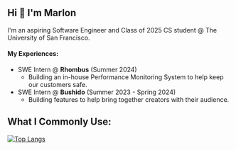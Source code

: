 ## Hi 👋 I'm Marlon

I'm an aspiring Software Engineer and Class of 2025 CS student @ The University of San Francisco.

#### My Experiences:

* SWE Intern @ **Rhombus** (Summer 2024)
  * Building an in-house Performance Monitoring System to help keep our customers safe. 
* SWE Intern @ **Bushido** (Summer 2023 - Spring 2024)
  * Building features to help bring together creators with their audience.

## What I Commonly Use:
[![Top Langs](https://github-readme-stats.vercel.app/api/top-langs/?username=MarlonBair)](https://github.com/anuraghazra/github-readme-stats)

<!--
**MarlonBair/MarlonBair** is a ✨ _special_ ✨ repository because its `README.md` (this file) appears on your GitHub profile.

Here are some ideas to get you started:

- 🔭 I’m currently working on ...
- 🌱 I’m currently learning ...
- 👯 I’m looking to collaborate on ...
- 🤔 I’m looking for help with ...
- 💬 Ask me about ...
- 📫 How to reach me: ...
- 😄 Pronouns: ...
- ⚡ Fun fact: ...
-->
